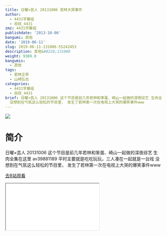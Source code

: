 ```yaml
---
title: 日曜×芸人 20131006 若林大哭事件
author:
  - 4431字幕组
  - 叔叔_4431
zmz: 4431字幕组
publishdate: '2013-10-06'
bangumi: 其他
date: '2019-06-11'
slug: 2019-06-11-131006-55242453
description: 其他&#8226;131006
weight: 9389.0
bangumis:
  - 其他
tags:
  - 若林正恭
  - 山崎弘也
categories:
  - 4431字幕组
  - 叔叔_4431
brief: 日曜×芸人 20131006 这个节目是前几年若林和笨蛋、崎山一起做的深夜综艺 生肉全集在这里 av39881189 平时主要就是吃吃玩玩，三人凑在一起就是一台戏
  没想到在气氛这么轻松的节目里， 发生了若林第一次在电视上大哭的爆笑事件www
---
```

![](https://raw.githubusercontent.com/tcgriffith/owaraisite/master/static/tmpimg/6e2630f16770c70336261fec273e4fc533726b8c.jpg.480.jpg)
# 简介  
日曜×芸人 20131006
这个节目是前几年若林和笨蛋、崎山一起做的深夜综艺
生肉全集在这里 av39881189
平时主要就是吃吃玩玩，三人凑在一起就是一台戏
没想到在气氛这么轻松的节目里，
发生了若林第一次在电视上大哭的爆笑事件www  

[去B站观看](https://www.bilibili.com/video/av55242453/)
<div class ="resp-container"><iframe class="testiframe" src="//player.bilibili.com/player.html?aid=55242453"", scrolling="no", allowfullscreen="true" > </iframe></div> 
